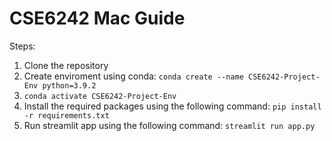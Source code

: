 # CSE6242 Mac Guide

Steps: 
1. Clone the repository
2. Create enviroment using conda: `conda create --name CSE6242-Project-Env python=3.9.2`
3. `conda activate CSE6242-Project-Env`
4. Install the required packages using the following command: `pip install -r requirements.txt`
5. Run streamlit app using the following command: `streamlit run app.py`